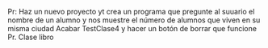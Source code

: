 Pr: Haz un nuevo proyecto yt crea un programa que pregunte al suuario el nombre de un alumno y nos muestre el número de alumnos que viven en su misma ciudad
Acabar TestClase4 y hacer un botón de borrar que funcione
Pr. Clase libro
